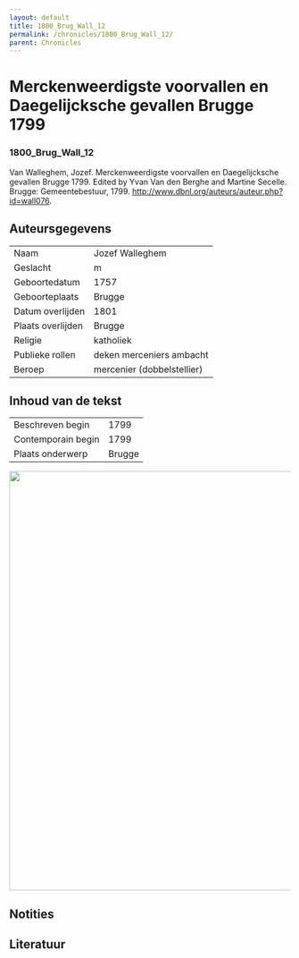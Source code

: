 ```yaml
---
layout: default
title: 1800_Brug_Wall_12
permalink: /chronicles/1800_Brug_Wall_12/
parent: Chronicles
--- 
```



# Merckenweerdigste voorvallen en Daegelijcksche gevallen Brugge 1799 

### 1800_Brug_Wall_12 

Van Walleghem, Jozef. Merckenweerdigste voorvallen en Daegelijcksche gevallen Brugge 1799. Edited by Yvan Van den Berghe and Martine Secelle. Brugge: Gemeentebestuur, 1799. http://www.dbnl.org/auteurs/auteur.php?id=wall076. 

## Auteursgegevens 

| | | 
| --------------- | --------------- | 
| Naam | Jozef Walleghem | 
| Geslacht | m | 
| Geboortedatum | 1757 | 
| Geboorteplaats | Brugge | 
| Datum overlijden | 1801 | 
| Plaats overlijden | Brugge | 
| Religie | katholiek | 
| Publieke rollen | deken merceniers ambacht | 
| Beroep | mercenier (dobbelstellier) | 

## Inhoud van de tekst 

| | | 
| --------------- | --------------- | 
| Beschreven begin | 1799 | 
| Contemporain begin | 1799 | 
| Plaats onderwerp | Brugge | 

[<img src="..\..\barplots_chronicles\1800_Brug_Wall_12.jpg" width="750"/>](..\..\barplots_chronicles\1800_Brug_Wall_12.jpg) 

## Notities 

## Literatuur 

